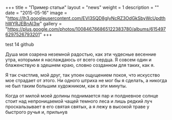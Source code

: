 +++
title = "Пример статьи"
layout = "news"
weight = 1
description = ""
date = "2015-05-16"
image = "https://lh3.googleusercontent.com/EVI3SQD8gIyNcRZ3OdGkSbyWcUpdthhWYRJEBnAI3w"
gallery = "https://plus.google.com/photos/100846766865122383780/albums/6154976297526793201"
+++

test 14 github

Душа моя озарена неземной радостью, как эти чудесные весенние утра, которыми я наслаждаюсь от всего сердца. Я совсем один и блаженствую в здешнем краю, словно созданном для таких, как я.

<!--more-->

Я так счастлив, мой друг, так упоен ощущением покоя, что искусство мое страдает от этого. Ни одного штриха не мог бы я сделать, а никогда не был таким большим художником, как в эти минуты.

Когда от милой моей долины поднимается пар и полдневное солнце стоит над непроницаемой чащей темного леса и лишь редкий луч проскальзывает в его святая святых, а я лежу в высокой траве у быстрого ручья и, прильнув

